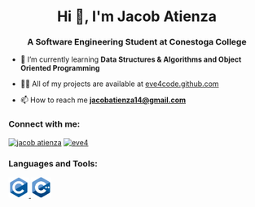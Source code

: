 <h1 align="center">Hi 👋, I'm Jacob Atienza</h1>
<h3 align="center">A Software Engineering Student at Conestoga College</h3>

- 🌱 I’m currently learning **Data Structures & Algorithms and Object Oriented Programming**

- 👨‍💻 All of my projects are available at [eve4code.github.com](https://eve4code.github.io)

- 📫 How to reach me **jacobatienza14@gmail.com**

<h3 align="left">Connect with me:</h3>
<p align="left">
<a href="https://www.linkedin.com/in/jacob-atienza-eve4/" target="blank"><img align="center" src="https://raw.githubusercontent.com/rahuldkjain/github-profile-readme-generator/master/src/images/icons/Social/linked-in-alt.svg" alt="jacob atienza" height="30" width="40" /></a>
<a href="https://www.leetcode.com/eve4" target="blank"><img align="center" src="https://raw.githubusercontent.com/rahuldkjain/github-profile-readme-generator/master/src/images/icons/Social/leet-code.svg" alt="eve4" height="30" width="40" /></a>
</p>

<h3 align="left">Languages and Tools:</h3>
<p align="left"> <a href="https://www.cprogramming.com/" target="_blank" rel="noreferrer"> <img src="https://raw.githubusercontent.com/devicons/devicon/master/icons/c/c-original.svg" alt="c" width="40" height="40"/> </a> <a href="https://www.w3schools.com/cpp/" target="_blank" rel="noreferrer"> <img src="https://raw.githubusercontent.com/devicons/devicon/master/icons/cplusplus/cplusplus-original.svg" alt="cplusplus" width="40" height="40"/> </a> </p>

